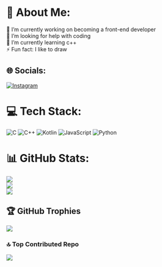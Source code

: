 # 💫 About Me:
🔭 I’m currently working on becoming a front-end developer<br>🤝 I’m looking for help with coding<br>🌱 I’m currently learning c++<br>⚡ Fun fact: I like to draw


## 🌐 Socials:
[![Instagram](https://img.shields.io/badge/Instagram-%23E4405F.svg?logo=Instagram&logoColor=white)](https://instagram.com/https://www.instagram.com/raju_112168?igsh=MXc1MmQ0b2k3ZHU1cA==) 

# 💻 Tech Stack:
![C](https://img.shields.io/badge/c-%2300599C.svg?style=for-the-badge&logo=c&logoColor=white) ![C++](https://img.shields.io/badge/c++-%2300599C.svg?style=for-the-badge&logo=c%2B%2B&logoColor=white) ![Kotlin](https://img.shields.io/badge/kotlin-%237F52FF.svg?style=for-the-badge&logo=kotlin&logoColor=white) ![JavaScript](https://img.shields.io/badge/javascript-%23323330.svg?style=for-the-badge&logo=javascript&logoColor=%23F7DF1E) ![Python](https://img.shields.io/badge/python-3670A0?style=for-the-badge&logo=python&logoColor=ffdd54)
# 📊 GitHub Stats:
![](https://github-readme-stats.vercel.app/api?username=RAJU&theme=dark&hide_border=false&include_all_commits=true&count_private=false)<br/>
![](https://nirzak-streak-stats.vercel.app/?user=RAJU&theme=dark&hide_border=false)<br/>
![](https://github-readme-stats.vercel.app/api/top-langs/?username=RAJU&theme=dark&hide_border=false&include_all_commits=true&count_private=false&layout=compact)

## 🏆 GitHub Trophies
![](https://github-profile-trophy.vercel.app/?username=RAJU&theme=radical&no-frame=false&no-bg=true&margin-w=4)

### 🔝 Top Contributed Repo
![](https://github-contributor-stats.vercel.app/api?username=RAJU&limit=5&theme=dark&combine_all_yearly_contributions=true)

<!-- Proudly created with GPRM ( https://gprm.itsvg.in ) -->

